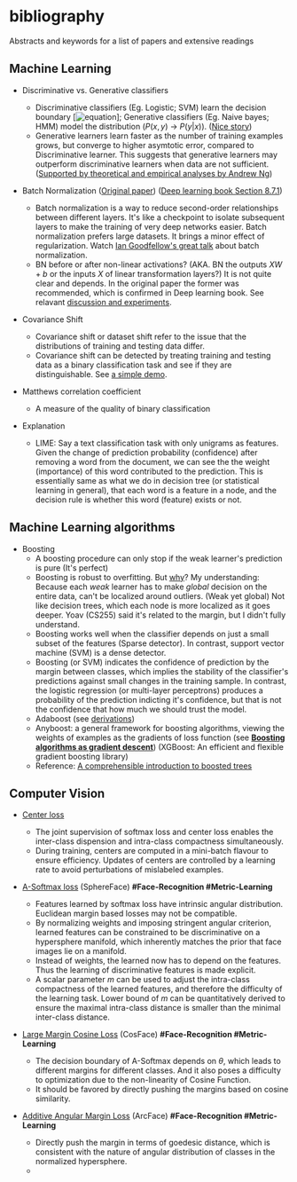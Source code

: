 # bibliography
Abstracts and keywords for a list of papers and extensive readings

## Machine Learning
* Discriminative vs. Generative classifiers
    - Discriminative classifiers (Eg. Logistic; SVM) learn the decision boundary \[![equation](http://latex.codecogs.com/gif.latex?p(y|x))\]; Generative classifiers (Eg. Naive bayes; HMM) model the distribution ($P(x,y)$ -> $P(y|x)$). ([Nice story](https://medium.com/@mlengineer/generative-and-discriminative-models-af5637a66a3))
    - Generative learners learn faster as the number of training examples grows, but converge to higher asymtotic error, compared to Discriminative learner. This suggests that generative learners may outperform discriminative learners when data are not sufficient. ([Supported by theoretical and empirical analyses by Andrew Ng](http://ai.stanford.edu/~ang/papers/nips01-discriminativegenerative.pdf))

* Batch Normalization ([Original paper](https://arxiv.org/pdf/1502.03167.pdf)) ([Deep learning book Section 8.7.1](http://www.deeplearningbook.org/contents/optimization.html))
    - Batch normalization is a way to reduce second-order relationships between different layers. It's like a checkpoint to isolate subsequent layers to make the training of very deep networks easier. Batch normalization prefers large datasets. It brings a minor effect of regularization. Watch [Ian Goodfellow's great talk](https://www.youtube.com/watch?v=Xogn6veSyxA&feature=youtu.be) about batch normalization.
    - BN before or after non-linear activations? (AKA. BN the outputs $XW+b$ or the inputs $X$ of linear transformation layers?) It is not quite clear and depends. In the original paper the former was recommended, which is confirmed in Deep learning book. See relavant [discussion and experiments](https://www.reddit.com/r/MachineLearning/comments/67gonq/d_batch_normalization_before_or_after_relu/).

* Covariance Shift
    - Covariance shift or dataset shift refer to the issue that the distributions of training and testing data differ.
    - Covariance shift can be detected by treating training and testing data as a binary classification task and see if they are distinguishable. See [a simple demo](https://blog.bigml.com/2014/01/03/simple-machine-learning-to-detect-covariate-shift/).

* Matthews correlation coefficient
    - A measure of the quality of binary classification

* Explanation
    - LIME: Say a text classification task with only unigrams as features. Given the change of prediction probability (confidence) after removing a word from the document, we can see the the weight (importance) of this word contributed to the prediction. This is essentially same as what we do in decision tree (or statistical learning in general), that each word is a feature in a node, and the decision rule is whether this word (feature) exists or not.

## Machine Learning algorithms
* Boosting
    - A boosting procedure can only stop if the weak learner's prediction is pure (It's perfect)
    - Boosting is robust to overfitting. But [why](https://www.quora.com/Why-is-the-boosting-algorithm-robust-to-overfitting)? My understanding: Because each *weak* learner has to make *global* decision on the entire data, can't be localized around outliers. (Weak yet global) Not like decision trees, which each node is more localized as it goes deeper. Yoav (CS255) said it's related to the margin, but I didn't fully understand.
    - Boosting works well when the classifier depends on just a small subset of the features (Sparse detector). In contrast, support vector machine (SVM) is a dense detector.
    - Boosting (or SVM) indicates the confidence of prediction by the margin between classes, which implies the stability of the classifier's predictions against small changes in the training sample. In contrast, the logistic regression (or multi-layer perceptrons) produces a probability of the prediction indicting it's confidence, but that is not the confidence that how much we should trust the model.
    - Adaboost (see [derivations](http://www.inf.fu-berlin.de/inst/ag-ki/adaboost4.pdf))
    - Anyboost: a general framework for boosting algorithms, viewing the weights of examples as the gradients of loss function (see [**Boosting algorithms as gradient descent**](https://papers.nips.cc/paper/1766-boosting-algorithms-as-gradient-descent.pdf)) (XGBoost: An efficient and flexible gradient boosting library)
    - Reference: [A comprehensible introduction to boosted trees](https://xgboost.readthedocs.io/en/latest/tutorials/model.html)

## Computer Vision

* [Center loss](https://ydwen.github.io/papers/WenECCV16.pdf)
    - The joint supervision of softmax loss and center loss enables the inter-class dispension and intra-class compactness simultaneously.
    - During training, centers are computed in a mini-batch flavour to ensure efficiency. Updates of centers are controlled by a learning rate to avoid perturbations of mislabeled examples.

* [A-Softmax loss](https://arxiv.org/abs/1704.08063) (SphereFace) **#Face-Recognition #Metric-Learning**
    - Features learned by softmax loss have intrinsic angular distribution. Euclidean margin based losses may not be compatible.
    - By normalizing weights and imposing stringent angular criterion, learned features can be constrained to be discriminative on a hypersphere manifold, which inherently matches the prior that face images lie on a manifold.
    - Instead of weights, the learned now has to depend on the features. Thus the learning of discriminative features is made explicit.
    - A scalar parameter $m$ can be used to adjust the intra-class compactness of the learned features, and therefore the difficulty of the learning task. Lower bound of $m$ can be quantitatively derived to ensure the maximal intra-class distance is smaller than the minimal inter-class distance.

* [Large Margin Cosine Loss](https://arxiv.org/abs/1801.09414) (CosFace) **#Face-Recognition #Metric-Learning**
    - The decision boundary of A-Softmax depends on $\theta$, which leads to different margins for different classes. And it also poses a difficulty to optimization due to the non-linearity of Cosine Function.
    - It should be favored by directly pushing the margins based on cosine similarity.

* [Additive Angular Margin Loss](https://arxiv.org/abs/1801.07698) (ArcFace) **#Face-Recognition #Metric-Learning**
    - Directly push the margin in terms of goedesic distance, which is consistent with the nature of angular distribution of classes in the normalized hypersphere.
    - 
